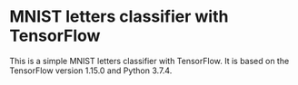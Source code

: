 # MNIST letters classifier with TensorFlow
This is a simple MNIST letters classifier with TensorFlow.
It is based on the TensorFlow version 1.15.0 and Python 3.7.4.